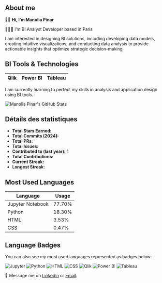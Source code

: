 ## About me

👋🏼 **Hi, I’m Manolia Pinar**

👩🏻‍💻 I’m BI Analyst Developer based in Paris

I am interested in designing BI solutions, including developing data models, creating intuitive visualizations, and conducting data analysis to provide actionable insights that optimize strategic decision-making

## BI Tools & Technologies

|     Qlik     |   Power BI   |   Tableau    | 
|--------------|--------------|--------------|

I am currently learning to perfect my skills in analysis and application design using BI tools.

![Manolia Pinar's GitHub Stats](https://github-readme-stats.vercel.app/api?username=manoliapinar&show_icons=true&theme=radical)

## Détails des statistiques
- **Total Stars Earned:** 
- **Total Commits (2024):** 
- **Total PRs:** 
- **Total Issues:** 
- **Contributed to (last year):** 1
- **Total Contributions:** 
- **Current Streak:** 
- **Longest Streak:** 

## Most Used Languages

| Language         | Usage     |
|------------------|-----------|
| Jupyter Notebook | 77.70%    |
| Python           | 18.30%    |
| HTML             | 3.53%     |
| CSS              | 0.47%     |

## Language Badges

You can also see my most used languages represented as badges below:

![Jupyter](https://img.shields.io/badge/Jupyter-F37626?style=flat&logo=jupyter&logoColor=white)
![Python](https://img.shields.io/badge/Python-3776AB?style=flat&logo=python&logoColor=white)
![HTML](https://img.shields.io/badge/HTML-E34F26?style=flat&logo=html5&logoColor=white)
![CSS](https://img.shields.io/badge/CSS-1572B6?style=flat&logo=css3&logoColor=white)
![Qlik](https://img.shields.io/badge/Qlik-00B3E6?style=flat&logo=qlik&logoColor=white)
![Power BI](https://img.shields.io/badge/Power%20BI-F2C811?style=flat&logo=power-bi&logoColor=black)
![Tableau](https://img.shields.io/badge/Tableau-E97627?style=flat&logo=tableau&logoColor=white)

📨 Message me on [LinkedIn](https://www.linkedin.com/in/manolia-pinar/) or [Email](mailto:anoliapinar@gmail.com).


<!---
manoliapinar/manoliapinar is a ✨ special ✨ repository because its `README.md` (this file) appears on your GitHub profile.
You can click the Preview link to take a look at your changes.
--->
